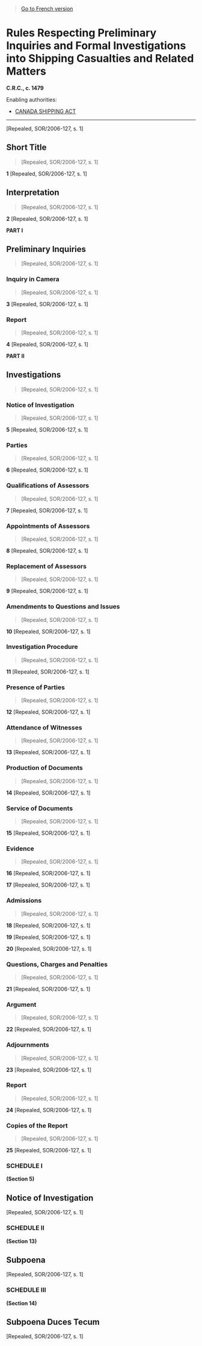 > [Go to French version](/fr/Règlements/Codification%20des%20règlements%20du%20Canada/1401-1500/C.R.C.,%20ch.%201479.md)

# Rules Respecting Preliminary Inquiries and Formal Investigations into Shipping Casualties and Related Matters

**C.R.C., c. 1479**

Enabling authorities: 
- [CANADA SHIPPING ACT](/en/Acts/Revised%20Statutes%20of%20Canada/S/S-9.md)

----------


[Repealed, SOR/2006-127, s. 1]



## Short Title
> [Repealed, SOR/2006-127, s. 1]



**1** [Repealed, SOR/2006-127, s. 1]




## Interpretation
> [Repealed, SOR/2006-127, s. 1]



**2** [Repealed, SOR/2006-127, s. 1]




**PART I** 
## Preliminary Inquiries
> [Repealed, SOR/2006-127, s. 1]




### Inquiry in Camera
> [Repealed, SOR/2006-127, s. 1]



**3** [Repealed, SOR/2006-127, s. 1]




### Report
> [Repealed, SOR/2006-127, s. 1]



**4** [Repealed, SOR/2006-127, s. 1]




**PART II** 
## Investigations
> [Repealed, SOR/2006-127, s. 1]




### Notice of Investigation
> [Repealed, SOR/2006-127, s. 1]



**5** [Repealed, SOR/2006-127, s. 1]




### Parties
> [Repealed, SOR/2006-127, s. 1]



**6** [Repealed, SOR/2006-127, s. 1]




### Qualifications of Assessors
> [Repealed, SOR/2006-127, s. 1]



**7** [Repealed, SOR/2006-127, s. 1]




### Appointments of Assessors
> [Repealed, SOR/2006-127, s. 1]



**8** [Repealed, SOR/2006-127, s. 1]




### Replacement of Assessors
> [Repealed, SOR/2006-127, s. 1]



**9** [Repealed, SOR/2006-127, s. 1]




### Amendments to Questions and Issues
> [Repealed, SOR/2006-127, s. 1]



**10** [Repealed, SOR/2006-127, s. 1]




### Investigation Procedure
> [Repealed, SOR/2006-127, s. 1]



**11** [Repealed, SOR/2006-127, s. 1]




### Presence of Parties
> [Repealed, SOR/2006-127, s. 1]



**12** [Repealed, SOR/2006-127, s. 1]




### Attendance of Witnesses
> [Repealed, SOR/2006-127, s. 1]



**13** [Repealed, SOR/2006-127, s. 1]




### Production of Documents
> [Repealed, SOR/2006-127, s. 1]



**14** [Repealed, SOR/2006-127, s. 1]




### Service of Documents
> [Repealed, SOR/2006-127, s. 1]



**15** [Repealed, SOR/2006-127, s. 1]




### Evidence
> [Repealed, SOR/2006-127, s. 1]



**16** [Repealed, SOR/2006-127, s. 1]



**17** [Repealed, SOR/2006-127, s. 1]




### Admissions
> [Repealed, SOR/2006-127, s. 1]



**18** [Repealed, SOR/2006-127, s. 1]



**19** [Repealed, SOR/2006-127, s. 1]



**20** [Repealed, SOR/2006-127, s. 1]




### Questions, Charges and Penalties
> [Repealed, SOR/2006-127, s. 1]



**21** [Repealed, SOR/2006-127, s. 1]




### Argument
> [Repealed, SOR/2006-127, s. 1]



**22** [Repealed, SOR/2006-127, s. 1]




### Adjournments
> [Repealed, SOR/2006-127, s. 1]



**23** [Repealed, SOR/2006-127, s. 1]




### Report
> [Repealed, SOR/2006-127, s. 1]



**24** [Repealed, SOR/2006-127, s. 1]




### Copies of the Report
> [Repealed, SOR/2006-127, s. 1]



**25** [Repealed, SOR/2006-127, s. 1]




### **SCHEDULE I** 
**(Section 5)**
## Notice of Investigation
[Repealed, SOR/2006-127, s. 1]




### **SCHEDULE II** 
**(Section 13)**
## Subpoena
[Repealed, SOR/2006-127, s. 1]




### **SCHEDULE III** 
**(Section 14)**
## Subpoena Duces Tecum
[Repealed, SOR/2006-127, s. 1]


